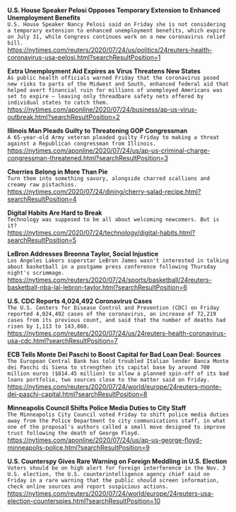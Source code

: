 **U.S. House Speaker Pelosi Opposes Temporary Extension to Enhanced Unemployment Benefits**\
`U.S. House Speaker Nancy Pelosi said on Friday she is not considering a temporary extension to enhanced unemployment benefits, which expire on July 31, while Congress continues work on a new coronavirus relief bill.`\
https://nytimes.com/reuters/2020/07/24/us/politics/24reuters-health-coronavirus-usa-pelosi.html?searchResultPosition=1

**Extra Unemployment Aid Expires as Virus Threatens New States**\
`As public health officials warned Friday that the coronavirus posed new risks to parts of the Midwest and South, enhanced federal aid that helped avert financial ruin for millions of unemployed Americans was set to expire — leaving only threadbare safety nets offered by individual states to catch them.`\
https://nytimes.com/aponline/2020/07/24/business/ap-us-virus-outbreak.html?searchResultPosition=2

**Illinois Man Pleads Guilty to Threatening GOP Congressman**\
`A 65-year-old Army veteran pleaded guilty Friday to making a threat against a Republican congressman from Illinois.`\
https://nytimes.com/aponline/2020/07/24/us/ap-us-criminal-charge-congressman-threatened.html?searchResultPosition=3

**Cherries Belong in More Than Pie**\
`Turn them into something savory, alongside charred scallions and creamy raw pistachios.`\
https://nytimes.com/2020/07/24/dining/cherry-salad-recipe.html?searchResultPosition=4

**Digital Habits Are Hard to Break**\
`Technology was supposed to be all about welcoming newcomers. But is it?`\
https://nytimes.com/2020/07/24/technology/digital-habits.html?searchResultPosition=5

**LeBron Addresses Breonna Taylor, Social Injustice**\
`Los Angeles Lakers superstar LeBron James wasn't interested in talking about basketball in a postgame press conference following Thursday night's scrimmage.`\
https://nytimes.com/reuters/2020/07/24/sports/basketball/24reuters-basketball-nba-lal-lebron-taylor.html?searchResultPosition=6

**U.S. CDC Reports 4,024,492 Coronavirus Cases**\
`The U.S. Centers for Disease Control and Prevention (CDC) on Friday reported 4,024,492 cases of the coronavirus, an increase of 72,219 cases from its previous count, and said that the number of deaths had risen by 1,113 to 143,868.`\
https://nytimes.com/reuters/2020/07/24/us/24reuters-health-coronavirus-usa-cdc.html?searchResultPosition=7

**ECB Tells Monte Dei Paschi to Boost Capital for Bad Loan Deal: Sources**\
`The European Central Bank has told troubled Italian lender Banca Monte dei Paschi di Siena to strengthen its capital base by around 700 million euros ($814.45 million) to allow a planned spin-off of its bad loans portfolio, two sources close to the matter said on Friday.`\
https://nytimes.com/reuters/2020/07/24/world/europe/24reuters-monte-dei-paschi-capital.html?searchResultPosition=8

**Minneapolis Council Shifts Police Media Duties to City Staff**\
`The Minneapolis City Council voted Friday to shift police media duties away from the Police Department to city communications staff, in what one of the proposal's authors called a small move designed to improve trust following the death of George Floyd. `\
https://nytimes.com/aponline/2020/07/24/us/ap-us-george-floyd-minneapolis-police.html?searchResultPosition=9

**U.S. Counterspy Gives Rare Warning on Foreign Meddling in U.S. Election**\
`Voters should be on high alert for foreign interference in the Nov. 3 U.S. election, the U.S. counterintelligence agency chief said on Friday in a rare warning that the public should screen information, check online sources and report suspicious actions.`\
https://nytimes.com/reuters/2020/07/24/world/europe/24reuters-usa-election-counterspies.html?searchResultPosition=10

